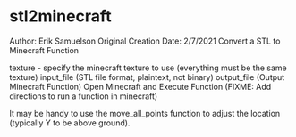 # stl2minecraft
Author: Erik Samuelson
Original Creation Date: 2/7/2021
Convert a STL to Minecraft Function

texture - specify the minecraft texture to use (everything must be the same texture)
input_file (STL file format, plaintext, not binary)
output_file (Output Minecraft Function)
Open Minecraft and Execute Function (FIXME: Add directions to run a function in minecraft)

It may be handy to use the move_all_points function to adjust the location (typically Y to be above ground).  
